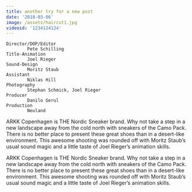 ```yaml
---
title: another try for a new post
date: '2018-03-06'
image: /assets/haircut1.jpg
videoid: '1234124124'
---
```


```
Director/DOP/Editor
        Pete Schilling
Title-Animation
        Joel Rieger
Sound-Design
        Moritz Staub
Assistant
        Niklas Hill
Photography
        Stephan Schmick, Joel Rieger
Producer
        Danilo Gerul
Production
        Neuland

```


ARKK Copenhagen is THE Nordic Sneaker brand. Why not take a step in a new landscape away from the cold north with sneakers of the Camo Pack. There is no better place to present these great shoes than in a desert-like environment. This awesome shooting was rounded off with Moritz Staub’s usual sound magic and a little taste of Joel Rieger’s animation skills.


ARKK Copenhagen is THE Nordic Sneaker brand. Why not take a step in a new landscape away from the cold north with sneakers of the Camo Pack. There is no better place to present these great shoes than in a desert-like environment. This awesome shooting was rounded off with Moritz Staub’s usual sound magic and a little taste of Joel Rieger’s animation skills.